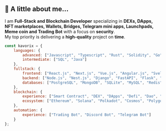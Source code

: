 ## 👻 A little about me...  
I am **Full-Stack and Blockchain Developer** specializing in **DEXs, DApps, NFT marketplaces, Wallets, Bridges, Telegram mini apps, Launchpads, Meme coin and Trading Bot** with a focus on **security**.  
My top priority is delivering a **high-quality** project on **time**.  


```javascript
const kavorix = {
    languages: {
        advanced: ["Javascript", "Typescript", "Rust", "Solidity", "Go", "Python", "C++", "Ruby"],
        intermediate: ["SQL", "Java"]
    },
    fullstack: {
        frontend: ["React.js", "Next.js", "Vue.js", "Angular.js", "Svelte", "React Native", "Flutter", "Three.js", "Remix", "Gatsby"],
        backend: ["Node.js", "Nest.js", "Django", "FastAPI", "Flask", "Laravel", "ASP.Net", "Ruby on Rails", "C#", "Java"],
        databases: ["PostgreSQL", "MongoDB", "SQLite", "MySQL", "Redis"]
    },
    blockchain: {
        experience: ["Smart Contract", "DEX", "DApps", "Defi", "Dao", "NFT Marketplace", "Wallet", "Bridges", "Telegram Mini App", "Launchpads", "Meme coin"],
        ecosystem: ["Ethereum", "Solana", "Polkadot", "Cosmos", "Polygon", "Ton", "Tron", "Stellar"]
    },
    automation: {
        experience: ["Trading Bot", "Discord Bot", "Telegram Bot"]
    }
};

```
